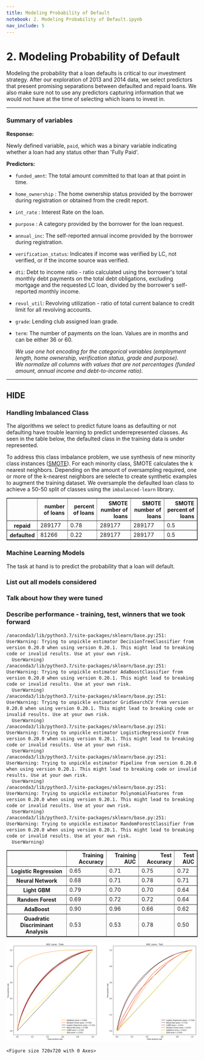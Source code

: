 ```yaml
---
title: Modeling Probability of Default
notebook: 2. Modeling Probability of Default.ipynb
nav_include: 5
---
```


# 2. Modeling Probability of Default

Modeling the probability that a loan defaults is critical to our investment strategy. After our exploration of 2013 and 2014 data, we select predictors that present promising separations between defaulted and repaid loans. We also make sure not to use any predictors capturing information that we would not have at the time of selecting which loans to invest in.

---

### Summary of variables

**Response:**

Newly defined variable, `paid`, which was a binary variable indicating whether a loan had any status other than 'Fully Paid'. 

**Predictors:**

- `funded_amnt`: The total amount committed to that loan at that point in time.
- `home_ownership` : The home ownership status provided by the borrower during registration or obtained from the credit report.    
- `int_rate` : Interest Rate on the loan.
- `purpose` : A category provided by the borrower for the loan request.
- `annual_inc`: The self-reported annual income provided by the borrower during registration.
- `verification_status`: Indicates if income was verified by LC, not verified, or if the income source was verified.
- `dti`: Debt to income ratio - ratio calculated using the borrower's total monthly debt payments on the total debt obligations, excluding mortgage and the requested LC loan, divided by the borrower's self-reported monthly income.
- `revol_util`:  Revolving utilization - ratio of total current balance to credit limit for all revolving accounts.
- `grade`: Lending club assigned loan grade.
- `term`: The number of payments on the loan. Values are in months and can be either 36 or 60.

    *We use one hot encoding for the categorical variables (employment length, home ownership, verification status, grade and purpose).*    
    *We normalize all columns with values that are not percentages (funded amount, annual income and debt-to-income ratio).*
    
    
---

## HIDE













### Handling Imbalanced Class

The algorithms we select to predict future loans as defaulting or not defaulting have trouble learning to predict underrepresented classes. As seen in the table below, the defaulted class in the training data is under represented. 

To address this class imbalance problem, we use synthesis of new minority class instances ([SMOTE](https://jair.org/index.php/jair/article/view/10302/24590)). For each minority class, SMOTE calculates the k nearest neighbors. Depending on the amount of oversampling required, one or more of the k-nearest neighbors are selecte to create synthetic examples to augment the training dataset. We oversample the defaulted loan class to achieve a 50-50 split of classes using the `imbalanced-learn` library.








<div>
<style scoped>
    .dataframe tbody tr th:only-of-type {
        vertical-align: middle;
    }

    .dataframe tbody tr th {
        vertical-align: top;
    }

    .dataframe thead th {
        text-align: right;
    }
</style>
<table border="1" class="dataframe">
  <thead>
    <tr style="text-align: right;">
      <th></th>
      <th>number of loans</th>
      <th>percent of loans</th>
      <th>SMOTE number of loans</th>
      <th>SMOTE
number of loans</th>
      <th>SMOTE
percent of loans</th>
    </tr>
  </thead>
  <tbody>
    <tr>
      <th>repaid</th>
      <td>289177</td>
      <td>0.78</td>
      <td>289177</td>
      <td>289177</td>
      <td>0.5</td>
    </tr>
    <tr>
      <th>defaulted</th>
      <td>81266</td>
      <td>0.22</td>
      <td>289177</td>
      <td>289177</td>
      <td>0.5</td>
    </tr>
  </tbody>
</table>
</div>



### Machine Learning Models

The task at hand is to predict the probability that a loan will default.

### List out all models considered

### Talk about how they were tuned

### Describe performance - training, test, winners that we took forward





    /anaconda3/lib/python3.7/site-packages/sklearn/base.py:251: UserWarning: Trying to unpickle estimator DecisionTreeClassifier from version 0.20.0 when using version 0.20.1. This might lead to breaking code or invalid results. Use at your own risk.
      UserWarning)
    /anaconda3/lib/python3.7/site-packages/sklearn/base.py:251: UserWarning: Trying to unpickle estimator AdaBoostClassifier from version 0.20.0 when using version 0.20.1. This might lead to breaking code or invalid results. Use at your own risk.
      UserWarning)
    /anaconda3/lib/python3.7/site-packages/sklearn/base.py:251: UserWarning: Trying to unpickle estimator GridSearchCV from version 0.20.0 when using version 0.20.1. This might lead to breaking code or invalid results. Use at your own risk.
      UserWarning)
    /anaconda3/lib/python3.7/site-packages/sklearn/base.py:251: UserWarning: Trying to unpickle estimator LogisticRegressionCV from version 0.20.0 when using version 0.20.1. This might lead to breaking code or invalid results. Use at your own risk.
      UserWarning)
    /anaconda3/lib/python3.7/site-packages/sklearn/base.py:251: UserWarning: Trying to unpickle estimator Pipeline from version 0.20.0 when using version 0.20.1. This might lead to breaking code or invalid results. Use at your own risk.
      UserWarning)
    /anaconda3/lib/python3.7/site-packages/sklearn/base.py:251: UserWarning: Trying to unpickle estimator PolynomialFeatures from version 0.20.0 when using version 0.20.1. This might lead to breaking code or invalid results. Use at your own risk.
      UserWarning)
    /anaconda3/lib/python3.7/site-packages/sklearn/base.py:251: UserWarning: Trying to unpickle estimator RandomForestClassifier from version 0.20.0 when using version 0.20.1. This might lead to breaking code or invalid results. Use at your own risk.
      UserWarning)













<div>
<style scoped>
    .dataframe tbody tr th:only-of-type {
        vertical-align: middle;
    }

    .dataframe tbody tr th {
        vertical-align: top;
    }

    .dataframe thead th {
        text-align: right;
    }
</style>
<table border="1" class="dataframe">
  <thead>
    <tr style="text-align: right;">
      <th></th>
      <th>Training Accuracy</th>
      <th>Training AUC</th>
      <th>Test Accuracy</th>
      <th>Test AUC</th>
    </tr>
  </thead>
  <tbody>
    <tr>
      <th>Logistic Regression</th>
      <td>0.65</td>
      <td>0.71</td>
      <td>0.75</td>
      <td>0.72</td>
    </tr>
    <tr>
      <th>Neural Network</th>
      <td>0.68</td>
      <td>0.71</td>
      <td>0.78</td>
      <td>0.71</td>
    </tr>
    <tr>
      <th>Light GBM</th>
      <td>0.79</td>
      <td>0.70</td>
      <td>0.70</td>
      <td>0.64</td>
    </tr>
    <tr>
      <th>Random Forest</th>
      <td>0.69</td>
      <td>0.72</td>
      <td>0.72</td>
      <td>0.64</td>
    </tr>
    <tr>
      <th>AdaBoost</th>
      <td>0.90</td>
      <td>0.96</td>
      <td>0.66</td>
      <td>0.62</td>
    </tr>
    <tr>
      <th>Quadratic Discriminant Analysis</th>
      <td>0.53</td>
      <td>0.53</td>
      <td>0.78</td>
      <td>0.50</td>
    </tr>
  </tbody>
</table>
</div>
















![png](2.%20Modeling%20Probability%20of%20Default_files/2.%20Modeling%20Probability%20of%20Default_17_0.png)



    <Figure size 720x720 with 0 Axes>

